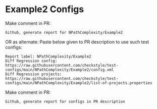 # Example2 Configs
Make comment in PR:
```
Github, generate report for NPathComplexity/Example2
```
OR as alternate:
Paste below given to PR description to use such test configs:
```
Report label: NPathComplexity/Example2
Diff Regression config: https://raw.githubusercontent.com/checkstyle/test-configs/main/NPathComplexity/Example2/config.xml
Diff Regression projects: https://raw.githubusercontent.com/checkstyle/test-configs/main/NPathComplexity/Example2/list-of-projects.properties
```
Make comment in PR:
```
Github, generate report for configs in PR description
```
